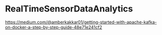# RealTimeSensorDataAnalytics


https://medium.com/@amberkakkar01/getting-started-with-apache-kafka-on-docker-a-step-by-step-guide-48e71e241cf2
